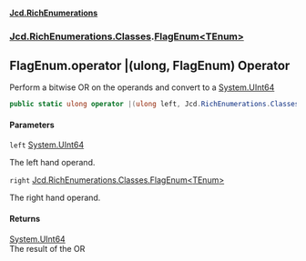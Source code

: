 #### [Jcd.RichEnumerations](index.md 'index')
### [Jcd.RichEnumerations.Classes](Jcd.RichEnumerations.Classes.md 'Jcd.RichEnumerations.Classes').[FlagEnum&lt;TEnum&gt;](FlagEnum_TEnum_.md 'Jcd.RichEnumerations.Classes.FlagEnum<TEnum>')

## FlagEnum<TEnum>.operator |(ulong, FlagEnum<TEnum>) Operator

Perform a bitwise OR on the operands and convert to a [System.UInt64](https://docs.microsoft.com/en-us/dotnet/api/System.UInt64 'System.UInt64')

```csharp
public static ulong operator |(ulong left, Jcd.RichEnumerations.Classes.FlagEnum<TEnum> right);
```
#### Parameters

<a name='Jcd.RichEnumerations.Classes.FlagEnum_TEnum_.op_BitwiseOr(ulong,Jcd.RichEnumerations.Classes.FlagEnum_TEnum_).left'></a>

`left` [System.UInt64](https://docs.microsoft.com/en-us/dotnet/api/System.UInt64 'System.UInt64')

The left hand operand.

<a name='Jcd.RichEnumerations.Classes.FlagEnum_TEnum_.op_BitwiseOr(ulong,Jcd.RichEnumerations.Classes.FlagEnum_TEnum_).right'></a>

`right` [Jcd.RichEnumerations.Classes.FlagEnum&lt;](FlagEnum_TEnum_.md 'Jcd.RichEnumerations.Classes.FlagEnum<TEnum>')[TEnum](FlagEnum_TEnum_.md#Jcd.RichEnumerations.Classes.FlagEnum_TEnum_.TEnum 'Jcd.RichEnumerations.Classes.FlagEnum<TEnum>.TEnum')[&gt;](FlagEnum_TEnum_.md 'Jcd.RichEnumerations.Classes.FlagEnum<TEnum>')

The right hand operand.

#### Returns
[System.UInt64](https://docs.microsoft.com/en-us/dotnet/api/System.UInt64 'System.UInt64')  
The result of the OR